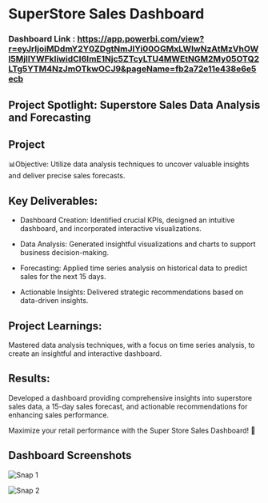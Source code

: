 # SuperStore Sales Dashboard

### Dashboard Link : https://app.powerbi.com/view?r=eyJrIjoiMDdmY2Y0ZDgtNmJlYi00OGMxLWIwNzAtMzVhOWI5MjllYWFkIiwidCI6ImE1Njc5ZTcyLTU4MWEtNGM2My05OTQ2LTg5YTM4NzJmOTkwOCJ9&pageName=fb2a72e11e438e6e5ecb

## Project Spotlight: Superstore Sales Data Analysis and Forecasting 



## Project

📊Objective: Utilize data analysis techniques to uncover valuable insights and deliver precise sales forecasts.



## Key Deliverables:

- Dashboard Creation: Identified crucial KPIs, designed an intuitive dashboard, and incorporated interactive visualizations.

- Data Analysis: Generated insightful visualizations and charts to support business decision-making.

- Forecasting: Applied time series analysis on historical data to predict sales for the next 15 days.

- Actionable Insights: Delivered strategic recommendations based on data-driven insights.



## Project Learnings: 
Mastered data analysis techniques, with a focus on time series analysis, to create an insightful and interactive dashboard.



## Results: 
Developed a dashboard providing comprehensive insights into superstore sales data, a 15-day sales forecast, and actionable recommendations for enhancing sales performance.



Maximize your retail performance with the Super Store Sales Dashboard! 💼

## Dashboard Screenshots

![Snap 1](https://github.com/user-attachments/assets/6a28b182-a852-4353-8d85-ca0deb432b80)

![Snap 2](https://github.com/user-attachments/assets/2508f16d-912d-48b1-b477-7dd233bb2704)
